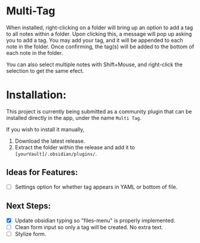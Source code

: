# Multi-Tag

When installed, right-clicking on a folder will bring up an option to add a tag to all notes within a folder. Upon clicking this, a message will pop up asking you to add a tag. You may add your tag, and it will be appended to each note in the folder. Once confirming, the tag(s) will be added to the bottom of each note in the folder.

You can also select multiple notes with Shift+Mouse, and right-click the selection to get the same efect.

# Installation:

This project is currently being submitted as a community plugin that can be installed directly in the app, under the name `Multi Tag`.

If you wish to install it manually, 
  1. Download the latest release.
  2. Extract the folder within the release and add it to `[yourVault]/.obsidian/plugins/`.

## Ideas for Features:

- [ ] Settings option for whether tag appears in YAML or bottom of file.

## Next Steps:

- [x] Update obsidian typing so "files-menu" is properly implemented.
- [ ] Clean form input so only a tag will be created. No extra text.
- [ ] Stylize form.
